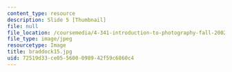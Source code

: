 ```yaml
---
content_type: resource
description: Slide 5 [Thumbnail]
file: null
file_location: /coursemedia/4-341-introduction-to-photography-fall-2002/72519d33ce055600098942f59c6860c4_braddock15.jpg
file_type: image/jpeg
resourcetype: Image
title: braddock15.jpg
uid: 72519d33-ce05-5600-0989-42f59c6860c4
---
```

